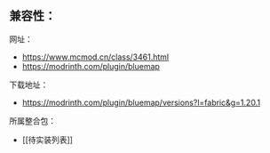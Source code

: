 兼容性：
- 

网址：
- https://www.mcmod.cn/class/3461.html
- https://modrinth.com/plugin/bluemap

下载地址：
- https://modrinth.com/plugin/bluemap/versions?l=fabric&g=1.20.1

所属整合包：
- [[待实装列表]]